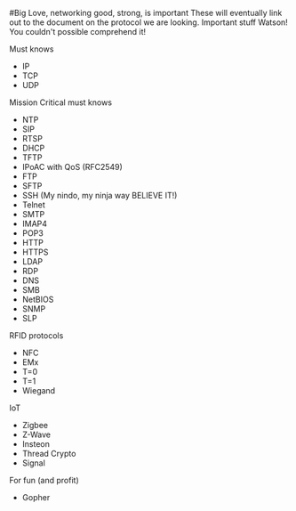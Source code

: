 #Big Love, networking good, strong, is important
These will eventually link out to the document on the protocol we are looking. Important stuff Watson! You couldn't possible comprehend it!

Must knows
  - IP
  - TCP
  - UDP
  
Mission Critical must knows
  - NTP
  - SIP
  - RTSP
  - DHCP
  - TFTP
  - IPoAC with QoS (RFC2549)
  - FTP
  - SFTP
  - SSH (My nindo, my ninja way BELIEVE IT!)
  - Telnet
  - SMTP
  - IMAP4
  - POP3
  - HTTP
  - HTTPS
  - LDAP
  - RDP
  - DNS
  - SMB
  - NetBIOS
  - SNMP
  - SLP
  
RFID protocols
  - NFC
  - EMx
  - T=0
  - T=1
  - Wiegand
  
IoT
  - Zigbee
  - Z-Wave
  - Insteon
  - Thread
Crypto
  - Signal
  
For fun (and profit)
  - Gopher

